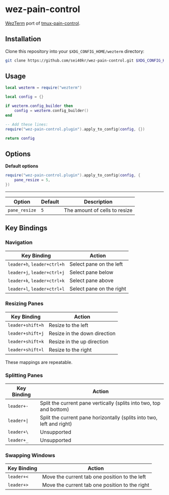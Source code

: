 # wez-pain-control

[WezTerm](https://wezfurlong.org/wezterm) port of [tmux-pain-control](https://github.com/tmux-plugins/tmux-pain-control).

## Installation

Clone this repository into your `$XDG_CONFIG_HOME/wezterm` directory:

```sh
git clone https://github.com/sei40kr/wez-pain-control.git $XDG_CONFIG_HOME/wezterm
```

## Usage

```lua
local wezterm = require("wezterm")

local config = {}

if wezterm.config_builder then
    config = wezterm.config_builder()
end

-- Add these lines:
require("wez-pain-control.plugin").apply_to_config(config, {})

return config
```

## Options

**Default options**

```lua
require("wez-pain-control.plugin").apply_to_config(config, {
    pane_resize = 5,
})
```

---

| Option        | Default | Description                   |
| ------------- | ------- | ----------------------------- |
| `pane_resize` | `5`     | The amount of cells to resize |

## Key Bindings

### Navigation

| Key Binding                 | Action                   |
| --------------------------- | ------------------------ |
| `leader+h`, `leader+ctrl+h` | Select pane on the left  |
| `leader+j`, `leader+ctrl+j` | Select pane below        |
| `leader+k`, `leader+ctrl+k` | Select pane above        |
| `leader+l`, `leader+ctrl+l` | Select pane on the right |

### Resizing Panes

| Key Binding      | Action                       |
| ---------------- | ---------------------------- |
| `leader+shift+h` | Resize to the left           |
| `leader+shift+j` | Resize in the down direction |
| `leader+shift+k` | Resize in the up direction   |
| `leader+shift+l` | Resize to the right          |

These mappings are repeatable.

### Splitting Panes

| Key Binding | Action                                                                |
| ----------- | --------------------------------------------------------------------- |
| `leader+-`  | Split the current pane vertically (splits into two, top and bottom)   |
| `leader+\|` | Split the current pane horizontally (splits into two, left and right) |
| `leader+\`  | Unsupported                                                           |
| `leader+_`  | Unsupported                                                           |

### Swapping Windows

| Key Binding | Action                                         |
| ----------- | ---------------------------------------------- |
| `leader+<`  | Move the current tab one position to the left  |
| `leader+>`  | Move the current tab one position to the right |
